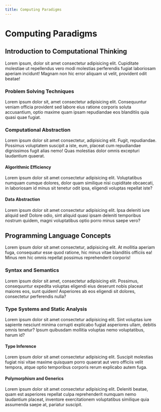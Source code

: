 ```yaml
---
title: Computing Paradigms
---
```


# Computing Paradigms #

## Introduction to Computational Thinking

Lorem ipsum, dolor sit amet consectetur adipisicing elit. Cupiditate molestiae ut repellendus vero modi molestias perferendis fugiat laboriosam aperiam incidunt! Magnam non hic error aliquam ut velit, provident odit beatae!

### Problem Solving Techniques

Lorem ipsum dolor sit, amet consectetur adipisicing elit. Consequuntur veniam officia provident sed labore eius ratione corporis soluta accusantium, optio maxime quam ipsam repudiandae eos blanditiis quia quasi quae fugiat.

### Computational Abstraction

Lorem ipsum dolor sit amet consectetur, adipisicing elit. Fugit, repudiandae. Possimus voluptatem suscipit a iste, eum, placeat cum repudiandae dignissimos fugit alias nemo! Quas molestias dolor omnis excepturi laudantium quaerat.

#### Algorithmic Efficiency

Lorem ipsum dolor sit amet consectetur adipisicing elit. Voluptatibus numquam cumque dolores, dolor quam similique nisi cupiditate obcaecati, in laboriosam id minus sit tenetur odit ipsa, eligendi voluptas repellat iste?

#### Data Abstraction

Lorem ipsum dolor sit amet consectetur adipisicing elit. Ipsa deleniti iure aliquid sed! Dolore odio, sint aliquid quasi ipsam deleniti temporibus nostrum quidem, magni voluptatibus optio porro minus saepe vero?

## Programming Language Concepts

Lorem ipsum dolor sit amet consectetur, adipisicing elit. At mollitia aperiam fuga, consequatur esse quod ratione, hic minus vitae blanditiis officiis ea! Minus rem hic omnis repellat possimus reprehenderit corporis!

### Syntax and Semantics

Lorem ipsum dolor sit amet, consectetur adipisicing elit. Possimus, consequuntur expedita voluptas eligendi eius deserunt nobis placeat maiores eos, sunt quidem! Asperiores ab eos eligendi sit dolores, consectetur perferendis nulla?

### Type Systems and Static Analysis

Lorem ipsum dolor sit amet consectetur adipisicing elit. Sint voluptas iure sapiente nesciunt minima corrupti explicabo fugiat asperiores ullam, debitis omnis tenetur? Ipsum quibusdam mollitia voluptas nemo voluptatibus, harum id?

#### Type Inference

Lorem ipsum dolor sit amet consectetur adipisicing elit. Suscipit molestias fugiat nisi vitae maxime quisquam porro quaerat aut vero officiis velit tempora, atque optio temporibus corporis rerum explicabo autem fuga.

#### Polymorphism and Generics

Lorem ipsum dolor sit amet consectetur adipisicing elit. Deleniti beatae, quam est asperiores repellat culpa reprehenderit numquam nemo laudantium placeat, inventore exercitationem voluptatibus similique quia assumenda saepe at, pariatur suscipit.

